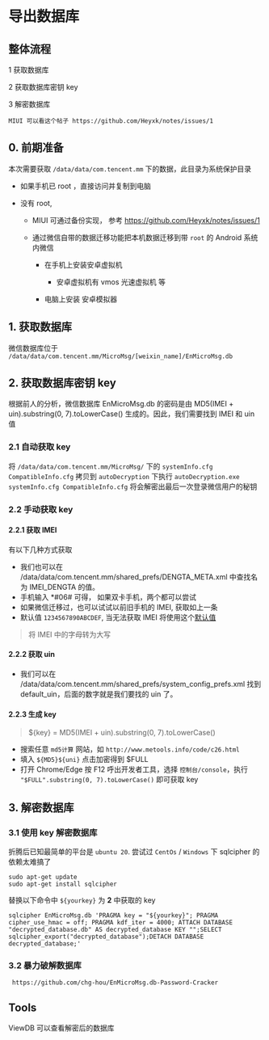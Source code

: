 # 导出数据库

## 整体流程

1 获取数据库

2 获取数据库密钥 key

3 解密数据库

```
MIUI 可以看这个帖子 https://github.com/Heyxk/notes/issues/1
```

## 0. 前期准备

本次需要获取 `/data/data/com.tencent.mm` 下的数据，此目录为系统保护目录

-   如果手机已 root ，直接访问并复制到电脑

-   没有 root,

    - MIUI 可通过备份实现， 参考 https://github.com/Heyxk/notes/issues/1

    - 通过微信自带的数据迁移功能把本机数据迁移到带 `root` 的 Android 系统内微信
    
        -   在手机上安装安卓虚拟机

            -   安卓虚拟机有 vmos 光速虚拟机 等

        -   电脑上安装 安卓模拟器

## 1. 获取数据库

微信数据库位于 `/data/data/com.tencent.mm/MicroMsg/[weixin_name]/EnMicroMsg.db`

## 2. 获取数据库密钥 key

根据前人的分析，微信数据库 EnMicroMsg.db 的密码是由 MD5(IMEI + uin).substring(0, 7).toLowerCase() 生成的。因此，我们需要找到 IMEI 和 uin 值

### 2.1 自动获取 key

将 `/data/data/com.tencent.mm/MicroMsg/` 下的 `systemInfo.cfg` `CompatibleInfo.cfg` 拷贝到 `autoDecryption` 下执行 `autoDecryption.exe systemInfo.cfg CompatibleInfo.cfg`
将会解密出最后一次登录微信用户的秘钥

### 2.2 手动获取 key

#### 2.2.1 获取 IMEI

有以下几种方式获取

-   我们也可以在 /data/data/com.tencent.mm/shared_prefs/DENGTA_META.xml 中查找名为 IMEI_DENGTA 的值。
-   手机输入 \*#06# 可得， 如果双卡手机，两个都可以尝试
-   如果微信迁移过，也可以试试以前旧手机的 IMEI, 获取如上一条
-   默认值 `1234567890ABCDEF`, 当无法获取 IMEI 将使用这个[默认值](https://github.com/WANZIzZ/WeChatRecord/issues/7#issuecomment-695331151)

> 将 IMEI 中的字母转为大写

#### 2.2.2 获取 uin

-   我们可以在 /data/data/com.tencent.mm/shared_prefs/system_config_prefs.xml 找到 default_uin，后面的数字就是我们要找的 uin 了。

#### 2.2.3 生成 key

> ${key} = MD5(IMEI + uin).substring(0, 7).toLowerCase()

-   搜索任意 `md5计算` 网站，如 `http://www.metools.info/code/c26.html`
-   填入 `${MD5}${uni}` 点击加密得到 $FULL
-   打开 Chrome/Edge 按 F12 呼出开发者工具，选择 `控制台/console`，执行 `"$FULL".substring(0, 7).toLowerCase()` 即可获取 key

## 3. 解密数据库

### 3.1 使用 key 解密数据库

折腾后已知最简单的平台是 `ubuntu 20`. 尝试过 `CentOs` / `Windows` 下 sqlcipher 的依赖太难搞了

```
sudo apt-get update
sudo apt-get install sqlcipher
```

替换以下命令中 `${yourkey}` 为 __2__ 中获取的 key


```
sqlcipher EnMicroMsg.db 'PRAGMA key = "${yourkey}"; PRAGMA cipher_use_hmac = off; PRAGMA kdf_iter = 4000; ATTACH DATABASE "decrypted_database.db" AS decrypted_database KEY "";SELECT sqlcipher_export("decrypted_database");DETACH DATABASE decrypted_database;'
```

### 3.2 暴力破解数据库

```
 https://github.com/chg-hou/EnMicroMsg.db-Password-Cracker
```

## Tools

ViewDB 可以查看解密后的数据库
